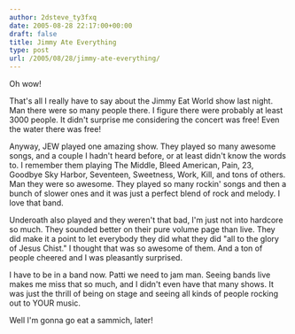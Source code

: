 ```yaml
---
author: 2dsteve_ty3fxq
date: 2005-08-28 22:17:00+00:00
draft: false
title: Jimmy Ate Everything
type: post
url: /2005/08/28/jimmy-ate-everything/
---
```


Oh wow!

That's all I really have to say about the Jimmy Eat World show last night. Man there were so many people there. I figure there were probably at least 3000 people. It didn't surprise me considering the concert was free! Even the water there was free!

Anyway, JEW played one amazing show. They played so many awesome songs, and a couple I hadn't heard before, or at least didn't know the words to. I remember them playing The Middle, Bleed American, Pain, 23, Goodbye Sky Harbor, Seventeen, Sweetness, Work, Kill, and tons of others. Man they were so awesome. They played so many rockin' songs and then a bunch of slower ones and it was just a perfect blend of rock and melody. I love that band.

Underoath also played and they weren't that bad, I'm just not into hardcore so much. They sounded better on their pure volume page than live. They did make it a point to let everybody they did what they did "all to the glory of Jesus Chist." I thought that was so awesome of them. And a ton of people cheered and I was pleasantly surprised.

I have to be in a band now. Patti we need to jam man. Seeing bands live makes me miss that so much, and I didn't even have that many shows. It was just the thrill of being on stage and seeing all kinds of people rocking out to YOUR music.

Well I'm gonna go eat a sammich, later!

